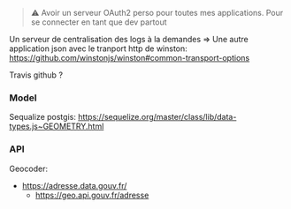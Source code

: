 
> :warning: Avoir un serveur OAuth2 perso pour toutes mes applications.
> Pour se connecter en tant que dev partout


Un serveur de centralisation des logs à la demandes
 => Une autre application json avec le tranport http de winston: https://github.com/winstonjs/winston#common-transport-options

Travis github ?



### Model
Sequalize postgis: https://sequelize.org/master/class/lib/data-types.js~GEOMETRY.html


### API
Geocoder:  
* https://adresse.data.gouv.fr/
    * https://geo.api.gouv.fr/adresse
